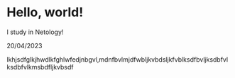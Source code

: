 # Hello, world!

I study in Netology!

20/04/2023

lkhjsdfglkjhwdlkfghlwfedjnbgvl,mdnfbvlmjdfwbljkvbdsljkfvblksdfbvljksdbfvlksdbfvlkmsbdfljkvbsdf